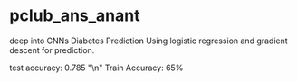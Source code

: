 # pclub_ans_anant
deep into CNNs 
Diabetes Prediction Using logistic regression and gradient descent for prediction.

test accuracy: 0.785 "\n"
Train Accuracy: 65%
